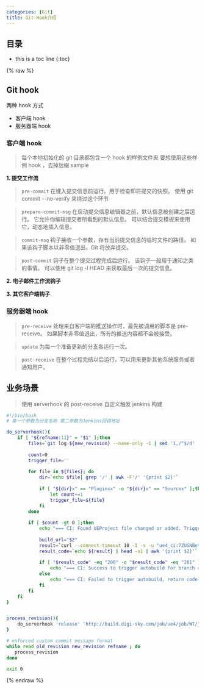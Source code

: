 ```yaml
---
categories: [Git]
title: Git-Hook介绍
---
```


## 目录
+ this is a toc line
{:toc}

{% raw %}

## Git hook
两种 hook 方式
+ 客户端 hook
+ 服务器端 hook

### 客户端 hook
> 每个本地初始化的 git 目录都包含一个 hook 的样例文件夹
> 要想使用这些样例 hook ，去掉后缀 sample

**1. 提交工作流**
> `pre-commit`
> 在键入提交信息前运行。用于检查即将提交的快照。
> 使用 git commit --no-verify 来绕过这个环节

> `prepare-commit-msg`
> 在启动提交信息编辑器之前，默认信息被创建之后运行。
> 它允许你编辑提交者所看到的默认信息。
> 可以结合提交模板来使用它，动态地插入信息。

> `commit-msg` 
> 钩子接收一个参数，存有当前提交信息的临时文件的路径。
> 如果该钩子脚本以非零值退出，Git 将放弃提交。

> `post-commit`
> 钩子在整个提交过程完成后运行。
> 该钩子一般用于通知之类的事情。
> 可以使用 git log -l HEAD 来获取最后一次的提交信息。

**2. 电子邮件工作流钩子**

**3. 其它客户端钩子**

### 服务器端 hook
> `pre-receive`
> 处理来自客户端的推送操作时，最先被调用的脚本是 pre-receive。
> 如果脚本非零值退出，所有的推送内容都不会被接受。

> `update`
> 为每一个准备更新的分支各运行一次。

> `post-receive`
> 在整个过程完结以后运行，可以用来更新其他系统服务或者通知用户。


## 业务场景
> 使用 serverhook 的 post-receive 自定义触发 jenkins 构建

```sh
#!/bin/bash
# 第一个参数为分支名称 第二参数为Jenkins回调地址

do_serverhook(){
    if [ "${refname:11}" = "$1" ];then
        files=`git log ${new_revision} --name-only -1 | sed '1,/^$/d' | sed '1,/^$/d'`
        
        count=0
        trigger_file=''
        
        for file in ${files}; do
            dir=`echo $file| grep '/' | awk -F'/' '{print $2}'`
        
            if [ "${dir}x" == "Pluginsx" -o "${dir}x" == "Sourcex" ];then
                let count+=1
                trigger_file=${file}
            fi
        done
        
        if [ $count -gt 0 ];then
            echo "=== CI: Found UEProject file changed or added. Trigger file is ${trigger_file} ==="
        
            build_url="$2"
            result=`curl --connect-timeout 10 -I -s -u "ue4_ci:7ZUGNBetfm2b" ${build_url}`
            result_code=`echo ${result} | head -n1 | awk '{print $2}'`
        
            if [ "$result_code" -eq "200" -o "$result_code" -eq "201" ];then
                echo "=== CI: Success to trigger autobuild for branch dev, return code from jenkins is ${result_code} ==="
            else
                echo "=== CI: Failed to trigger autobuild, return code from jenkins is ${result_code} ==="
            fi
        fi
    fi
}


process_revision(){
    do_serverhook 'release' 'http://build.digi-sky.com/job/ue4/job/WT/job/DSGame/job/DSGame-release/build?token=serverhook'
}

# enforced custom commit message format
while read old_revision new_revision refname ; do
   process_revision
done

exit 0
```
{% endraw %}
